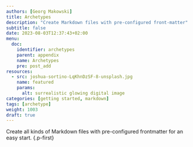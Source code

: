 ```yaml
---
authors: [Georg Makowski]
title: Archetypes
description: "Create Markdown files with pre-configured front-matter"
subtitle: false
date: 2023-08-03T12:37:43+02:00 
menu:
  doc:
    identifier: archetypes 
    parent: appendix
    name: Archetypes
    pre: post_add
resources: 
  - src: joshua-sortino-LqKhnDzSF-8-unsplash.jpg
    name: featured
    params:
      alt: surrealistic glowing digital image
categories: [getting started, markdown]
tags: [archetype]
weight: 1003
draft: true
---
```


Create all kinds of Markdown files with pre-configured frontmatter for an easy start.
{.p-first}
<!--more-->
